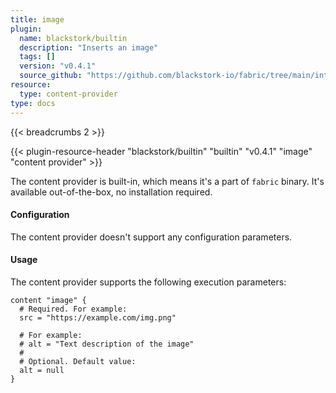 ```yaml
---
title: image
plugin:
  name: blackstork/builtin
  description: "Inserts an image"
  tags: []
  version: "v0.4.1"
  source_github: "https://github.com/blackstork-io/fabric/tree/main/internal/builtin/"
resource:
  type: content-provider
type: docs
---
```


{{< breadcrumbs 2 >}}

{{< plugin-resource-header "blackstork/builtin" "builtin" "v0.4.1" "image" "content provider" >}}

The content provider is built-in, which means it's a part of `fabric` binary. It's available out-of-the-box, no installation required.


#### Configuration

The content provider doesn't support any configuration parameters.

#### Usage

The content provider supports the following execution parameters:

```hcl
content "image" {
  # Required. For example:
  src = "https://example.com/img.png"

  # For example:
  # alt = "Text description of the image"
  #
  # Optional. Default value:
  alt = null
}

```

